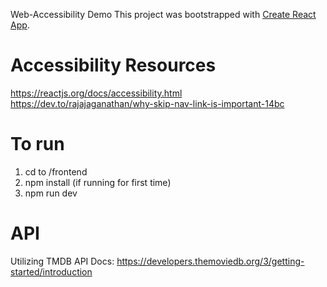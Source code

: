 Web-Accessibility Demo
This project was bootstrapped with [Create React App](https://github.com/facebook/create-react-app).

# Accessibility Resources

https://reactjs.org/docs/accessibility.html
https://dev.to/rajajaganathan/why-skip-nav-link-is-important-14bc

# To run

1. cd to /frontend
2. npm install (if running for first time)
3. npm run dev

# API

Utilizing TMDB API
Docs: https://developers.themoviedb.org/3/getting-started/introduction

